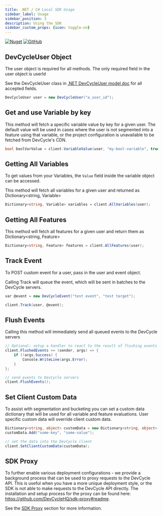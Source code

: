 ```yaml
---
title: .NET / C# Local SDK Usage
sidebar_label: Usage
sidebar_position: 3
description: Using the SDK
sidebar_custom_props: {icon: toggle-on}
---
```


[![Nuget](https://badgen.net/nuget/v/DevCycle.SDK.Server.Local)](https://www.nuget.org/packages/DevCycle.SDK.Server.Local/)
[![GitHub](https://img.shields.io/github/stars/devcyclehq/dotnet-server-sdk.svg?style=social&label=Star&maxAge=2592000)](https://github.com/DevCycleHQ/dotnet-server-sdk)

## DevCycleUser Object
The user object is required for all methods. The only required field in the user object is userId

See the DevCycleUser class in [.NET DevCycleUser model doc](https://github.com/DevCycleHQ/dotnet-server-sdk/blob/main/docs/User.md) for all accepted fields.

```csharp
DevCycleUser user = new DevCycleUser("a_user_id");
```

## Get and use Variable by key

This method will fetch a specific variable value by key for a given user. The default value will be used in cases where
the user is not segmented into a feature using that variable, or the project configuration is unavailable
to be fetched from DevCycle's CDN.

```csharp
bool boolVarValue = client.VariableValue(user, "my-bool-variable", true);
```

## Getting All Variables

To get values from your Variables, the `Value` field inside the variable object can be accessed.

This method will fetch all variables for a given user and returned as Dictionary&lt;string, Variable&gt;

```csharp
Dictionary<string, Variable> variables = client.AllVariables(user);
```

## Getting All Features
This method will fetch all features for a given user and return them as Dictionary<string, Feature>

```csharp
Dictionary<string, Feature> features = client.AllFeatures(user);
```

## Track Event
To POST custom event for a user, pass in the user and event object.

Calling Track will queue the event, which will be sent in batches to the DevCycle servers.

```csharp
var @event = new DevCycleEvent("test event", "test target");

client.Track(user, @event);
```

## Flush Events

Calling this method will immediately send all queued events to the DevCycle servers

```csharp
// Optional: setup a handler to react to the result of flushing events 
client.FlushedEvents += (sender, args) => {
    if (!args.Success) {
        Console.WriteLine(args.Error);
    }
};

// send events to DevCycle servers
client.FlushEvents();
```

## Set Client Custom Data

To assist with segmentation and bucketing you can set a custom data dictionary that will be used for all variable and feature evaluations. 
User specific custom data will override client custom data.

```csharp
Dictionary<string, object> customData = new Dictionary<string, object>();
customData.Add("some-key", "some-value");

// set the data into the DevCycle client
client.SetClientCustomData(customData);
```

## SDK Proxy

To further enable various deployment configurations - we provide a background process that can be used to proxy requests to the DevCycle API. This is useful when you have a more unique deployment style,
or the SDK is not able to make requests to the DevCycle API directly. The installation and setup process for the proxy can be found here: https://github.com/DevCycleHQ/sdk-proxy#readme.

See the [SDK Proxy](../../sdk-proxy/index.md) section for more information.
